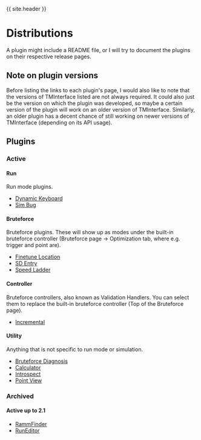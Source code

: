 {{ site.header }}

# Distributions

A plugin might include a README file, or I will try to document the plugins on their respective release pages.

## Note on plugin versions

Before listing the links to each plugin's page,
I would also like to note that the versions of TMInterface listed are not always required.
It could also just be the version on which the plugin was developed,
so maybe a certain version of the plugin will work on an older version of TMInterface.
Similarly, an older plugin has a decent chance of still working on newer versions of TMInterface (depending on its API usage).

## Plugins

### Active

#### Run

Run mode plugins.

- [Dynamic Keyboard](run/dynamic_kb.md)
- [Sim Bug](run/sim_bug.md)

#### Bruteforce

Bruteforce plugins.
These will show up as modes under the built-in bruteforce controller
(Bruteforce page -> Optimization tab, where e.g. trigger and point are).

- [Finetune Location](bruteforce/finetune_location.md)
- [SD Entry](bruteforce/sd_entry.md)
- [Speed Ladder](bruteforce/speed_ladder.md)

#### Controller

Bruteforce controllers, also known as Validation Handlers.
You can select them to replace the built-in bruteforce controller
(Top of the Bruteforce page).

- [Incremental](controller/incremental.md)

#### Utility

Anything that is not specific to run mode or simulation.

- [Bruteforce Diagnosis](utility/bf_diagnosis.md)
- [Calculator](utility/calculator.md)
- [Introspect](utility/introspect.md)
- [Point View](utility/point_view.md)

### Archived

#### Active up to 2.1

- [RammFinder](old/rammfinder.md)
- [RunEditor](old/run_editor.md)
